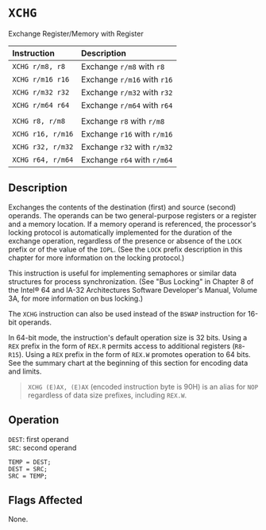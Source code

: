 # `XCHG`
Exchange Register/Memory with Register

| Instruction       | Description                 |
| :---------------- | :-------------------------- |
| `XCHG r/m8, r8`   | Exchange `r/m8` with `r8`   |
| `XCHG r/m16 r16`  | Exchange `r/m16` with `r16` |
| `XCHG r/m32 r32`  | Exchange `r/m32` with `r32` |
| `XCHG r/m64 r64`  | Exchange `r/m64` with `r64` |
|                   |                             |
| `XCHG r8, r/m8`   | Exchange `r8` with `r/m8`   |
| `XCHG r16, r/m16` | Exchange `r16` with `r/m16` |
| `XCHG r32, r/m32` | Exchange `r32` with `r/m32` |
| `XCHG r64, r/m64` | Exchange `r64` with `r/m64` |

## Description
Exchanges the contents of the destination (first) and source (second) operands. The operands can be two general-purpose registers or a register and a memory location. If a memory operand is referenced, the processor's locking protocol is automatically implemented for the duration of the exchange operation, regardless of the presence or absence of the `LOCK` prefix or of the value of the `IOPL`. (See the `LOCK` prefix description in this chapter for more information on the locking protocol.)

This instruction is useful for implementing semaphores or similar data structures for process synchronization. (See "Bus Locking" in Chapter 8 of the Intel® 64 and IA-32 Architectures Software Developer's Manual, Volume 3A, for more information on bus locking.)

The `XCHG` instruction can also be used instead of the `BSWAP` instruction for 16-bit operands.

In 64-bit mode, the instruction's default operation size is 32 bits. Using a `REX` prefix in the form of `REX.R` permits access to additional registers (`R8`-`R15`). Using a `REX` prefix in the form of `REX.W` promotes operation to 64 bits. See the summary chart at the beginning of this section for encoding data and limits.

> `XCHG (E)AX, (E)AX` (encoded instruction byte is 90H) is an alias for `NOP` regardless of data size prefixes, including `REX.W`.

## Operation
`DEST`: first operand\
`SRC`: second operand
```rust,ignore
TEMP = DEST;
DEST = SRC;
SRC = TEMP;
```

## Flags Affected
None.
